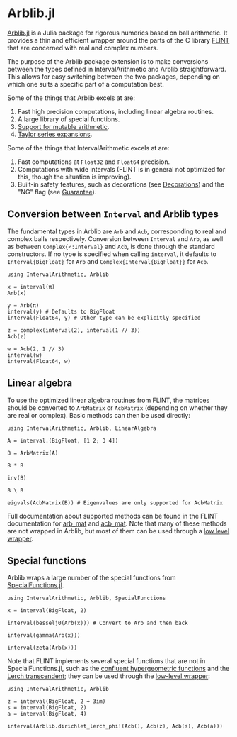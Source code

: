 # Arblib.jl

[Arblib.jl](https://github.com/kalmarek/Arblib.jl/) is a Julia package for rigorous numerics based on ball arithmetic. It provides a thin and efficient wrapper around the parts of the C library [FLINT](https://flintlib.org/) that are concerned with real and complex numbers.

The purpose of the Arblib package extension is to make conversions between the types defined in IntervalArithmetic and Arblib straightforward. This allows for easy switching between the two packages, depending on which one suits a specific part of a computation best.

Some of the things that Arblib excels at are:
1. Fast high precision computations, including linear algebra routines.
2. A large library of special functions.
3. [Support for mutable arithmetic](https://kalmarek.github.io/Arblib.jl/stable/interface-mutable/).
4. [Taylor series expansions](https://kalmarek.github.io/Arblib.jl/stable/interface-series/).

Some of the things that IntervalArithmetic excels at are:
1. Fast computations at `Float32` and `Float64` precision.
2. Computations with wide intervals (FLINT is in general not optimized for this, though the situation is improving).
3. Built-in safety features, such as decorations (see [Decorations](@ref)) and the "NG" flag (see [Guarantee](@ref)).



## Conversion between `Interval` and Arblib types

The fundamental types in Arblib are `Arb` and `Acb`, corresponding to real and complex balls respectively. Conversion between `Interval` and `Arb`, as well as between `Complex{<:Interval}` and `Acb`, is done through the standard constructors. If no type is specified when calling `interval`, it defaults to `Interval{BigFloat}` for `Arb` and `Complex{Interval{BigFloat}}` for `Acb`.

```@repl 1
using IntervalArithmetic, Arblib

x = interval(π)
Arb(x)

y = Arb(π)
interval(y) # Defaults to BigFloat
interval(Float64, y) # Other type can be explicitly specified

z = complex(interval(2), interval(1 // 3))
Acb(z)

w = Acb(2, 1 // 3)
interval(w)
interval(Float64, w)
```



## Linear algebra

To use the optimized linear algebra routines from FLINT, the matrices should be converted to `ArbMatrix` or `AcbMatrix` (depending on
whether they are real or complex). Basic methods can then be used directly:

```@repl
using IntervalArithmetic, Arblib, LinearAlgebra

A = interval.(BigFloat, [1 2; 3 4])

B = ArbMatrix(A)

B * B

inv(B)

B \ B

eigvals(AcbMatrix(B)) # Eigenvalues are only supported for AcbMatrix
```

Full documentation about supported methods can be found in the FLINT documentation for [arb_mat](https://flintlib.org/doc/arb_mat.html) and
[acb_mat](https://flintlib.org/doc/acb_mat.html). Note that many of these methods are not wrapped in Arblib, but most of them can be used through a [low level wrapper](https://kalmarek.github.io/Arblib.jl/stable/wrapper-methods/).



## Special functions

Arblib wraps a large number of the special functions from [SpecialFunctions.jl](https://github.com/JuliaMath/SpecialFunctions.jl).

``` @repl
using IntervalArithmetic, Arblib, SpecialFunctions

x = interval(BigFloat, 2)

interval(besselj0(Arb(x))) # Convert to Arb and then back

interval(gamma(Arb(x)))

interval(zeta(Arb(x)))
```

Note that FLINT implements several special functions that are not in SpecialFunctions.jl, such as the [confluent hypergeometric functions](https://flintlib.org/doc/acb_hypgeom.html#confluent-hypergeometric-functions) and the [Lerch transcendent](https://flintlib.org/doc/acb_dirichlet.html#lerch-transcendent); they can be used through the [low-level wrapper](https://kalmarek.github.io/Arblib.jl/stable/wrapper-methods/):

``` @repl
using IntervalArithmetic, Arblib

z = interval(BigFloat, 2 + 3im)
s = interval(BigFloat, 2)
a = interval(BigFloat, 4)

interval(Arblib.dirichlet_lerch_phi!(Acb(), Acb(z), Acb(s), Acb(a)))
```
